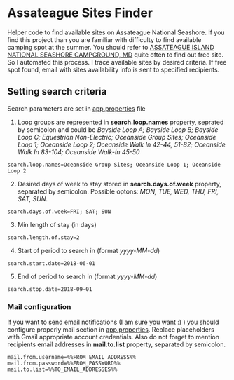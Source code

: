 # Assateague Sites Finder
Helper code to find available sites on Assateague National Seashore. 
If you find this project than you are familiar with difficulty to find available camping spot at the summer. You should refer to [ASSATEAGUE ISLAND NATIONAL SEASHORE CAMPGROUND, MD](https://www.recreation.gov/camping/assateague-island-national-seashore-campground/r/campgroundDetails.do?contractCode=NRSO&parkId=70989) quite often to find out free site. So I automated this process.
I trace available sites by desired criteria. If free spot found, email with sites availability info is sent to specified recipients. 

## Setting search criteria

Search parameters are set in [app.properties](https://github.com/sheva/assateague-sites-finder/blob/master/src/main/resources/app.properties) file

1. Loop groups are represented in **search.loop.names** property, seprated by semicolon and could be *Bayside Loop A; Bayside Loop B; Bayside Loop C; Equestrian Non-Electric; Oceanside Group Sites; Oceanside Loop 1; Oceanside Loop 2; Oceanside Walk In 42-44, 51-82; Oceanside Walk In 83-104; Oceanside Walk-In 45-50*
```
search.loop.names=Oceanside Group Sites; Oceanside Loop 1; Oceanside Loop 2
```
2. Desired days of week to stay stored in **search.days.of.week** property, separated by semicolon. Possible optons: *MON, TUE, WED, THU, FRI, SAT, SUN*.
```
search.days.of.week=FRI; SAT; SUN
```
3. Min length of stay (in days)
```
search.length.of.stay=2
```
4. Start of period to search in (format *yyyy-MM-dd*)
```
search.start.date=2018-06-01
```
5. End of period to search in (format *yyyy-MM-dd*)
```
search.stop.date=2018-09-01
```

### Mail configuration

If you want to send email notifications (I am sure you want :) ) you should configure properly mail section in [app.properties](https://github.com/sheva/assateague-sites-finder/blob/master/src/main/resources/app.properties). Replace placeholders with Gmail appropriate account credentials. Also do not forget to mention recipients email addresses in **mail.to.list** property, separated by semicolon.
```
mail.from.username=%%FROM_EMAIL_ADDRESS%%
mail.from.password=%%FROM_PASSWORD%%
mail.to.list=%%TO_EMAIL_ADDRESSES%%
```
